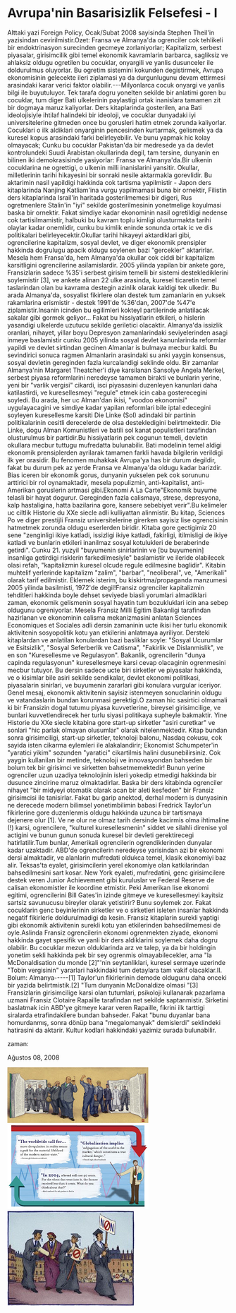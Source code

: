 # Avrupa'nin Basarisizlik Felsefesi - I
Alttaki yazi Foreign Policy, Ocak/Subat 2008 sayisinda Stephen Theil'in yazisindan cevirilmistir.Ozet: Fransa ve Almanya'da ogrenciler cok tehlikeli bir endoktrinasyon surecinden gecmeye zorlaniyorlar; Kapitalizm, serbest piyasalar, girisimcilik gibi temel ekonomik kavramlarin barbarca, sagliksiz ve ahlaksiz oldugu ogretilen bu cocuklar, onyargili ve yanlis dusunceler ile doldurulmus oluyorlar. Bu ogretim sistemini kokunden degistirmek, Avrupa ekonomisinin gelecekte ileri ziplamasi ya da durgunlugunu devam ettirmesi arasindaki karar verici faktor olabilir.---Milyonlarca cocuk onyargi ve yanlis bilgi ile buyutuluyor. Tek tarafa dogru yonelten sekilde bir anlatimi goren bu cocuklar, tum diger Bati ulkelerinin paylastigi ortak inanislara tamamen zit bir dogmaya maruz kaliyorlar. Ders kitaplarinda gosterilen, ana Bati ideolojisiyle ihtilaf halindeki bir ideoloji, ve cocuklar dunyadaki iyi universitelerine gitmeden once bu gorusleri hatim etmek zorunda kaliyorlar. Cocuklari o ilk aldiklari onyarginin pencesinden kurtarmak, gelismek ya da kuresel kopus arasindaki farki belirleyebilir. Ve bunu yapmak hic kolay olmayacak; Cunku bu cocuklar Pakistan'da bir medresede ya da devlet kontrolundeki Suudi Arabistan okullarinda degil, tam tersine,  dunyanin en bilinen iki demokrasisinde yasiyorlar: Fransa ve Almanya'da.Bir ulkenin cocuklarina ne ogrettigi, o ulkenin milli inanislarini yansitir. Okullar, milletlerinin tarihi hikayesini bir sonraki nesile aktarmakla gorevlidir. Bu aktarimin nasil yapildigi hakkinda cok tartisma yapilmistir - Japon ders kitaplarinda Nanjing Katliam'ina vurgu yapilmamasi buna bir ornektir, Filistin ders kitaplarinda Israil'in haritada gosterilmemesi bir digeri, Rus ogretmenlere Stalin'in "iyi" sekilde gosterilmesinin yonetmelige koyulmasi baska bir ornektir. Fakat simdiye kadar ekonominin nasil ogretildigi nedense cok tartisilmamistir, halbuki bu kavram toplu kimligi olusturmakta tarihi olaylar kadar onemlidir, cunku bu kimlik eninde sonunda ortak ic ve dis politikalari belirleyecektir.Okullar tarihi hikayeyi aktardiklari gibi, ogrencilerine kapitalizm, sosyal devlet, ve diger ekonomik prensipler hakkinda dogrulugu apacik oldugu soylenen bazi "gercekler" aktarirlar. Mesela hem Fransa'da, hem Almanya'da okullar cok ciddi bir kapitalizm karsitligini ogrencilerine asilamislardir. 2005 yilinda yapilan bir ankete gore, Fransizlarin sadece %35'i serbest girisim temelli bir sistemi desteklediklerini soylemistir [3], ve ankete alinan 22 ulke arasinda, kuresel ticaretin temel taslarindan olan bu kavrama destegin azinlik olarak kaldigi tek ulkedir. Bu arada Almanya'da, sosyalist fikirlere olan destek tum zamanlarin en yuksek rakamlarina erismistir - destek 1991'de %36'dan, 2007'de %47'e ziplamistir.Insanin icinden bu egilimleri kokteyl partilerinde anlatilacak sakalar gibi gormek geliyor... Fakat bu hissiyatlarin etkileri, o hislerin yasandigi ulkelerde uzutucu sekilde geriletici olacaktir. Almanya'da issizlik oranlari, nihayet, yillar boyu Depresyon zamanlarindaki seviyelerinden asagi inmeye baslamistir cunku 2005 yilinda sosyal devlet kanunlarinda reformlar yapildi ve devlet sirtindan gecinen Almanlar is bulmaya mecbur kaldi. Bu sevindirici sonuca ragmen Almanlarin arasindaki su anki yaygin konsensus, sosyal devletin gereginden fazla kurcalandigi seklinde oldu. Bir zamanlar Almanya'nin Margaret Theatcher'i diye karsilanan Sansolye Angela Merkel, serbest piyasa reformlarini neredeyse tamamen birakti ve bunlarin yerine, yeni bir "varlik vergisi" cikardi, isci piyasasini duzenleyen kanunlari daha katilastirdi, ve kuresellesmeyi "regule" etmek icin caba gosterecegini soyledi. Bu arada, her uc Alman'dan ikisi, "voodoo ekonomisi" uygulayacagini ve simdiye kadar yapilan reformlari bile iptal edecegini soyleyen kuresellesme karsiti Die Linke (Sol) adindaki bir partinin politikalarinin cesitli derecelerde de olsa destekledigini belirtmektedir. Die Linke, dogu Alman Komunistleri ve batili sol kanat populistleri tarafindan olusturulmus bir partidir.Bu hissiyatlarin pek cogunun temeli, devletin okullara mecbur tuttugu mufredatta bulunabilir. Bati modelinin temel aldigi ekonomik prensiplerden ayrilarak tamamen farkli havada bilgilerin verildigi ilk yer orasidir. Bu fenomen muhakkak Avrupa'ya has bir durum degildir, fakat bu durum pek az yerde Fransa ve Almanya'da oldugu kadar barizdir. Bias iceren bir ekonomik gorus, dunyanin yukselen pek cok sorununu arttirici bir rol oynamaktadir, mesela populizmin, anti-kapitalist, anti-Amerikan goruslerin artmasi gibi.Ekonomi A La Carte"Ekonomik buyume telasli bir hayat dogurur. Gereginden fazla calismaya, strese, depresyona, kalp hastaligina, hatta bazilarina gore, kansere sebebiyet verir".Bu kelimeler uc ciltlik Historie du XXe siecle adli kulliyattan alinmistir. Bu kitap, Sciences Po ve diger prestijli Fransiz universitelerine girerken sayisiz lise ogrencisinin hatmetmek zorunda oldugu eserlerden biridir. Kitaba gore gectigimiz 20 sene "zenginligi ikiye katladi, issizligi ikiye katladi, fakirligi, itilmisligi de ikiye katladi ve bunlarin etkileri inanilmaz sosyal kotulukleri de beraberinde getirdi". Cunku 21. yuzyil "buyumenin sinirlarinin ve [bu buyumenin] insanliga getirdigi risklerin farkedilmesiyle" baslamistir ve ileride olabilecek olasi refah, "kapitalizmin kuresel olcude regule edilmesine baglidir". Kitabin muhtelif yerlerinde kapitalizm "zalim", "barbar", "neoliberal", ve, "Amerikali" olarak tarif edilmistir. Eklemek isterim, bu kiskirtma/propaganda manzumesi 2005 yilinda basilmisti, 1972'de degil!Fransiz ogrenciler kapitalizmin tehditleri hakkinda boyle dehset seviyede biasli yorumlari almadiklari zaman, ekonomik gelismenin sosyal hayatin tum bozukluklari icin ana sebep oldugunu ogreniyorlar. Mesela Fransiz Milli Egitim Bakanligi tarafindan hazirlanan ve ekonominin calisma mekanizmasini anlatan Sciences Economiques et Sociales adli dersin zamaninin ucte ikisi her turlu ekonomik aktivitenin sosyopolitik kotu yan etkilerini anlatmaya ayriliyor. Dersteki kitaplardan ve anlatilan konulardan bazi basliklar soyle: "Sosyal Ucurumlar ve Esitsizlik", "Sosyal Seferberlik ve Catisma", "Fakirlik ve Dislanmislik", ve en son "Kuresellesme ve Regulasyon". Bakanlik, ogrencilerin "dunya capinda regulasyonun" kuresellesmeye karsi cevap olacaginin ogrenmesini mecbur tutuyor. Bu dersin sadece ucte biri sirketler ve piyasalar hakkinda, ve o kisimlar bile asiri sekilde sendikalar, devlet ekonomi politikasi, piyasalarin sinirlari, ve buyumenin zararlari gibi konulara vurgular iceriyor. Genel mesaj, ekonomik aktivitenin sayisiz istenmeyen sonuclarinin oldugu ve vatandaslarin bundan korunmasi gerektigi.O zaman hic sasirtici olmamali ki bir Fransizin dogal tutumu piyasa kuvvetlerine, bireysel girisimcilige, ve bunlari kuvvetlendirecek her turlu siyasi politikaya supheyle bakmaktir. Yine Historie du XXe siecle kitabina gore start-up sirketler "asiri curetkar" ve sonlari "hic parlak olmayan olusumlar" olarak nitelenmektedir. Kitap bundan sonra girisimciligi, start-up sirketler, teknoloji balonu, Nasdaq cokusu, cok sayida isten cikarma eylemleri ile alakalandirir; Ekonomist Schumpeter'in "yaratici yikim" sozunden "yaratici" cikartilmis halini dusunebilirsiniz. Cok yaygin kullanilan bir metinde, teknoloji ve innovasyondan bahseden bir bolum tek bir girisimci ve sirketten bahsetmemektedir!  Bunun yerine ogrenciler uzun uzadiya teknolojinin isleri yokedip etmedigi hakkinda bir dusunce zincirine maruz olmaktadirlar. Baska bir ders kitabinda ogrenciler nihayet "bir midyeyi otomatik olarak acan bir aleti kesfeden" bir Fransiz girisimcisi ile tanisirlar. Fakat bu garip anektod, derhal modern is dunyasinin ne derecede modern bilimsel yonetimbilimin babasi Fredrick Taylor'un fikirlerine gore duzenlenmis oldugu hakkinda uzunca bir tartismaya dejenere olur [1]. Ve ne olur ne olmaz tarih dersinde kacirmis olma ihtimaline (!) karsi, ogrencilere, "kulturel kuresellesmenin" siddet ve silahli direnise yol actigini ve bunun gunun sonuda kuresel bir devleti gerektirecegi hatirlatilir.Tum bunlar, Amerikali ogrencilerin ogrendiklerinden dunyalar kadar uzaktadir. ABD'de ogrencilerin neredeyse yarisindan azi bir ekonomi dersi almaktadir, ve alanlarin mufredati oldukca temel, klasik ekonomiyi baz alir. Teksas'ta eyalet, girisimcilerin yerel ekonomiye olan katkilarindan bahsedilmesini sart kosar. New York eyaleti, mufredatini, genc girisimcilere destek veren Junior Achievement gibi kuruluslar ve Federal Reserve de calisan ekonomistler ile koordine etmistir. Peki Amerikan lise ekonomi egitimi, ogrencilerini Bill Gates'in izinde gitmeye ve kuresellesmeyi kayitsiz sartsiz savunucusu bireyler olarak yetistirir? Bunu soylemek zor. Fakat cocuklarin genc beyinlerinin sirketler ve o sirketleri isleten insanlar hakkinda negatif fikirlerle doldurulmadigi da kesin. Fransiz kitaplarin surekli yaptigi gibi ekonomik aktivitenin surekli kotu yan etkilerinden bahsedilmemesi de oyle.Aslinda Fransiz ogrencilerin ekonomi ogrenmekten ziyade, ekonomi hakkinda gayet spesifik ve yanli bir ders aldiklarini soylemek daha dogru olabilir. Bu cocuklar mezun olduklarinda arz ve talep, ya da bir holdingin yonetim sekli hakkinda pek bir sey ogrenmis olmayabilecekler, ama "la McDonaldisation du monde [2]"'nin seytanliklari, kuresel sermaye uzerinde "Tobin vergisinin" yararlari hakkindaki tum detaylara tam vakif olacaklar.II. Bolum: Almanya-----[1] Taylor'un fikirlerinin demode oldugunu daha onceki bir yazida belirtmistik.[2] "Tum dunyanin McDonaldize olmasi "[3] Fransizlarin girisimcilige karsi olan tutumlari, psikoloji kullanarak pazarlama uzmani Fransiz Clotaire Rapaille tarafindan net sekilde saptanmistir. Sirketini baslatmak icin ABD'ye gitmeye karar veren Rapaille, fikrini ilk tarttigi siralarda etrafindakilere bundan bahseder. Fakat "bunu duyanlar bana homurdanmış, sonra dönüp bana "megalomanyak" demislerdi" seklindeki hatirasini da aktarir. Kultur kodlari hakkindaki yazimiz surada bulunabilir.







zaman:

Ağustos 08, 2008










![](164-theil-opener.jpg)
![](164-theil-sidebar.jpg)
![](france_2.jpg)
